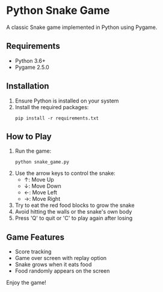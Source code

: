 # Python Snake Game

A classic Snake game implemented in Python using Pygame.

## Requirements

- Python 3.6+
- Pygame 2.5.0

## Installation

1. Ensure Python is installed on your system
2. Install the required packages:
   ```
   pip install -r requirements.txt
   ```

## How to Play

1. Run the game:
   ```
   python snake_game.py
   ```
2. Use the arrow keys to control the snake:
   - ↑: Move Up
   - ↓: Move Down
   - ←: Move Left
   - →: Move Right
3. Try to eat the red food blocks to grow the snake
4. Avoid hitting the walls or the snake's own body
5. Press 'Q' to quit or 'C' to play again after losing

## Game Features

- Score tracking
- Game over screen with replay option
- Snake grows when it eats food
- Food randomly appears on the screen

Enjoy the game!
